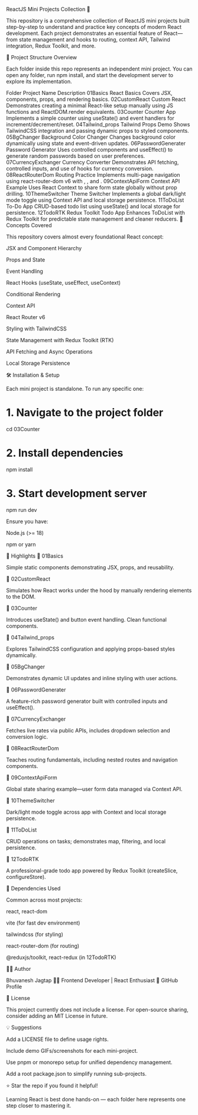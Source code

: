 ReactJS Mini Projects Collection 🚀

This repository is a comprehensive collection of ReactJS mini projects built step-by-step to understand and practice key concepts of modern React development. Each project demonstrates an essential feature of React—from state management and hooks to routing, context API, Tailwind integration, Redux Toolkit, and more.

📁 Project Structure Overview

Each folder inside this repo represents an independent mini project. You can open any folder, run npm install, and start the development server to explore its implementation.

Folder	Project Name	Description
01Basics	React Basics	Covers JSX, components, props, and rendering basics.
02CustomReact	Custom React	Demonstrates creating a minimal React-like setup manually using JS functions and ReactDOM.render equivalents.
03Counter	Counter App	Implements a simple counter using useState() and event handlers for increment/decrement/reset.
04Tailwind_props	Tailwind Props Demo	Shows TailwindCSS integration and passing dynamic props to styled components.
05BgChanger	Background Color Changer	Changes background color dynamically using state and event-driven updates.
06PasswordGenerater	Password Generator	Uses controlled components and useEffect() to generate random passwords based on user preferences.
07CurrencyExchanger	Currency Converter	Demonstrates API fetching, controlled inputs, and use of hooks for currency conversion.
08ReactRouterDom	Routing Practice	Implements multi-page navigation using react-router-dom v6 with <BrowserRouter>, <Routes>, and <Link>.
09ContextApiForm	Context API Example	Uses React Context to share form state globally without prop drilling.
10ThemeSwitcher	Theme Switcher	Implements a global dark/light mode toggle using Context API and local storage persistence.
11ToDoList	To-Do App	CRUD-based todo list using useState() and local storage for persistence.
12TodoRTK	Redux Toolkit Todo App	Enhances ToDoList with Redux Toolkit for predictable state management and cleaner reducers.
🧠 Concepts Covered

This repository covers almost every foundational React concept:

JSX and Component Hierarchy

Props and State

Event Handling

React Hooks (useState, useEffect, useContext)

Conditional Rendering

Context API

React Router v6

Styling with TailwindCSS

State Management with Redux Toolkit (RTK)

API Fetching and Async Operations

Local Storage Persistence

🛠️ Installation & Setup

Each mini project is standalone. To run any specific one:

# 1. Navigate to the project folder
cd 03Counter

# 2. Install dependencies
npm install

# 3. Start development server
npm run dev


Ensure you have:

Node.js (>= 18)

npm or yarn

🌈 Highlights
🔹 01Basics

Simple static components demonstrating JSX, props, and reusability.

🔹 02CustomReact

Simulates how React works under the hood by manually rendering elements to the DOM.

🔹 03Counter

Introduces useState() and button event handling. Clean functional components.

🔹 04Tailwind_props

Explores TailwindCSS configuration and applying props-based styles dynamically.

🔹 05BgChanger

Demonstrates dynamic UI updates and inline styling with user actions.

🔹 06PasswordGenerater

A feature-rich password generator built with controlled inputs and useEffect().

🔹 07CurrencyExchanger

Fetches live rates via public APIs, includes dropdown selection and conversion logic.

🔹 08ReactRouterDom

Teaches routing fundamentals, including nested routes and navigation components.

🔹 09ContextApiForm

Global state sharing example—user form data managed via Context API.

🔹 10ThemeSwitcher

Dark/light mode toggle across app with Context and local storage persistence.

🔹 11ToDoList

CRUD operations on tasks; demonstrates map, filtering, and local persistence.

🔹 12TodoRTK

A professional-grade todo app powered by Redux Toolkit (createSlice, configureStore).

🧩 Dependencies Used

Common across most projects:

react, react-dom

vite (for fast dev environment)

tailwindcss (for styling)

react-router-dom (for routing)

@reduxjs/toolkit, react-redux (in 12TodoRTK)

🧑‍💻 Author

Bhuvanesh Jagtap
👨‍💻 Frontend Developer | React Enthusiast
📧 GitHub Profile

📝 License

This project currently does not include a license.
For open-source sharing, consider adding an MIT License in future.

💡 Suggestions

Add a LICENSE file to define usage rights.

Include demo GIFs/screenshots for each mini-project.

Use pnpm or monorepo setup for unified dependency management.

Add a root package.json to simplify running sub-projects.

⭐ Star the repo if you found it helpful!

Learning React is best done hands-on — each folder here represents one step closer to mastering it.